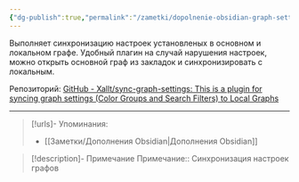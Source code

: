 ```yaml
---
{"dg-publish":true,"permalink":"/zametki/dopolnenie-obsidian-graph-settings/","created":"2024-07-10 01:26","updated":"2024-10-09T19:51:08+03:00"}
---
```


Выполняет синхронизацию настроек установленых в основном и локальном графе. Удобный плагин на случай нарушения настроек, можно открыть основной граф из закладок и синхронизировать с локальным.

Репозиторий: [GitHub - Xallt/sync-graph-settings: This is a plugin for syncing graph settings (Color Groups and Search Filters) to Local Graphs](https://github.com/Xallt/sync-graph-settings)

---
> [!urls]- Упоминания:
> - [[Заметки/Дополнения Obsidian\|Дополнения Obsidian]]

> [!description]- Примечание
> Примечание:: Синхронизация настроек графов